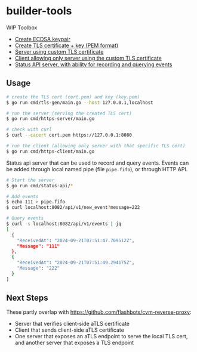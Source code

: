 # builder-tools

WIP Toolbox

- [Create ECDSA keypair](cmd/ecdsa-gen/main.go)
- [Create TLS certificate + key (PEM format)](cmd/tls-gen/main.go)
- [Server using custom TLS certificate](cmd/https-server/main.go)
- [Client allowing only server using the custom TLS certificate](cmd/https-client/main.go)
- [Status API server, with ability for recording and querying events](cmd/status-api/)

## Usage

```bash
# create the TLS cert (cert.pem) and key (key.pem)
$ go run cmd/tls-gen/main.go --host 127.0.0.1,localhost

# run the server (serving the created TLS cert)
$ go run cmd/https-server/main.go

# check with curl
$ curl --cacert cert.pem https://127.0.0.1:8080

# run the client (allowing only server with that specific TLS cert)
$ go run cmd/https-client/main.go
```

Status api server that can be used to record and query events. Events can be added through local named pipe (file `pipe.fifo`), or through HTTP API.

```bash
# Start the server
$ go run cmd/status-api/*

# Add events
$ echo 111 > pipe.fifo
$ curl localhost:8082/api/v1/new_event?message=222

# Query events
$ curl -s localhost:8082/api/v1/events | jq
[
  {
    "ReceivedAt": "2024-09-21T07:51:47.709512Z",
    "Message": "111"
  },
  {
    "ReceivedAt": "2024-09-21T07:51:49.294175Z",
    "Message": "222"
  }
]
```


## Next Steps

These partly overlap with https://github.com/flashbots/cvm-reverse-proxy:
- Server that verifies client-side aTLS certificate
- Client that sends client-side aTLS certificate
- One server that exposes an aTLS endpoint to serve the local TLS cert, and another server that exposes a TLS endpoint
